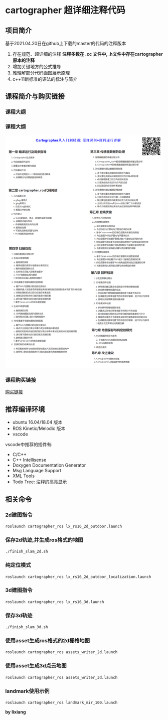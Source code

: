 # cartographer 超详细注释代码

## 项目简介
基于2021.04.20日在github上下载的master的代码的注释版本
1. 存在规范、超详细的注释
**注释多数在 .cc 文件中, .h文件中存在cartographer原本的注释**
2. 增加关键地方的公式推导
3. 难理解部分代码画图展示原理
4. c++11新标准的语法的标注与简介

## 课程简介与购买链接

### 课程大纲

### 课程大纲
![image](src/cartographer/docs/大纲.png)

### 课程购买链接
[购买链接](https://mp.weixin.qq.com/s?__biz=MzIxOTczOTM4NA==&mid=2247519351&idx=1&sn=870a6b1eddf74e51506d2e3af87e2ed1&chksm=97d469e0a0a3e0f6c568686ffa44d52edeee171c751c87b4fca2066d42ed31def2dd1e992698&mpshare=1&scene=1&srcid=06138WbGlINKf3uMM9KaVDi8&sharer_sharetime=1623575086288&sharer_shareid=e0bf4e1cc54f09628a44697dfe50325e&exportkey=AR7RZxSncUsVlZg4gSHEVPw%3D&pass_ticket=eslcXL6f%2BHecxgumHaP%2BPfhvfGtlNNZfPvtBZvQmODNPJP5LT2Stt5%2FM07etmy1a&wx_header=0#rd)

## 推荐编译环境
- ubuntu 16.04/18.04 版本
- ROS Kinetic/Melodic 版本
- vscode

vscode中推荐的插件有: 
- C/C++
- C++ Intellisense
- Doxygen Documentation Generator
- Msg Language Support
- XML Tools
- Todo Tree: 注释的高亮显示


## 相关命令

### 2d建图指令
`roslaunch cartographer_ros lx_rs16_2d_outdoor.launch`

### 保存2d轨迹,并生成ros格式的地图
`./finish_slam_2d.sh`

### 纯定位模式
`roslaunch cartographer_ros lx_rs16_2d_outdoor_localization.launch`

### 3d建图指令
`roslaunch cartographer_ros lx_rs16_3d.launch`

### 保存3d轨迹
`./finish_slam_3d.sh`

### 使用asset生成ros格式的2d栅格地图
`roslaunch cartographer_ros assets_writer_2d.launch`

### 使用asset生成3d点云地图
`roslaunch cartographer_ros assets_writer_3d.launch`

### landmark使用示例
`roslaunch cartographer_ros landmark_mir_100.launch`


**by lixiang**
